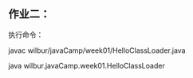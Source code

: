 

## 作业二：

执行命令：

javac wilbur/javaCamp/week01/HelloClassLoader.java

java wilbur.javaCamp.week01.HelloClassLoader


